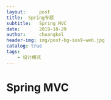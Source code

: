 ```yaml
---
layout:     post
title:	Spring专题
subtitle: 	Spring MVC
date:       2019-10-29
author:     chuangkel
header-img: img/post-bg-ios9-web.jpg
catalog: true
tags:
    - 设计模式
---
```


# Spring MVC

